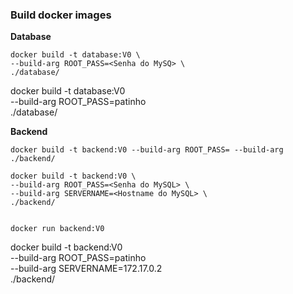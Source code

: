 


### Build docker images

**Database**
```
docker build -t database:V0 \
--build-arg ROOT_PASS=<Senha do MySQ> \
./database/

```

docker build -t database:V0 \
--build-arg ROOT_PASS=patinho \
./database/

**Backend**
```
docker build -t backend:V0 --build-arg ROOT_PASS= --build-arg ./backend/

docker build -t backend:V0 \
--build-arg ROOT_PASS=<Senha do MySQL> \
--build-arg SERVERNAME=<Hostname do MySQL> \
./backend/


docker run backend:V0
```
docker build -t backend:V0 \
--build-arg ROOT_PASS=patinho \
--build-arg SERVERNAME=172.17.0.2 \
./backend/





